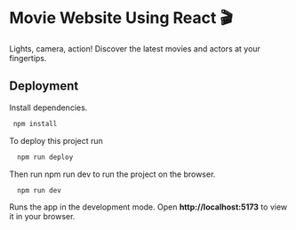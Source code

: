 # Movie Website Using React 🎬
Lights, camera, action! Discover the latest movies and actors at your fingertips.


## Deployment

Install dependencies.
```bash
 npm install
```

To deploy this project run
```bash
  npm run deploy
```
Then run npm run dev to run the project on the browser.
```bash
  npm run dev
```

Runs the app in the development mode.
Open **http://localhost:5173** to view it in your browser.
